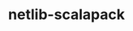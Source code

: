 ---
title: "netlib-scalapack"
layout: cache
categories: [package, develop]
meta: {"compilers": ["cce@18.0.0", "gcc@11.4.0", "gcc@12.3.0", "gcc@12.4.0", "intel-oneapi-compilers@2025.1.0"], "num_specs": 140, "num_specs_by_stack": {"aws-pcluster-neoverse_v1": 12, "e4s": 37, "e4s-cray-rhel": 8, "e4s-neoverse-v2": 18, "e4s-oneapi": 10, "e4s-rocm-external": 9, "root": 140, "tutorial": 46}, "oss": ["amzn2", "rhel8", "ubuntu22.04"], "platforms": ["linux"], "stacks": ["aws-pcluster-neoverse_v1", "e4s", "e4s-cray-rhel", "e4s-neoverse-v2", "e4s-oneapi", "e4s-rocm-external", "root", "tutorial"], "targets": ["neoverse_v1", "neoverse_v2", "x86_64_v3"], "versions": ["2.2.2"]}
spec_details: [{"compiler": "gcc@11.4.0", "hash": "22omkjfszvvacehzd637wjmggf2x5emv", "os": "ubuntu22.04", "platform": "linux", "size": "-", "stacks": ["e4s", "root"], "target": "x86_64_v3", "variants": ["build_system=cmake", "build_type=Release", "generator=make", "~ipo", "~pic", "+shared"], "versions": ["2.2.2"]}, {"compiler": "gcc@12.3.0", "hash": "2dun2ujlsyggjj26za73edayga23sa5q", "os": "ubuntu22.04", "platform": "linux", "size": "-", "stacks": ["root", "tutorial"], "target": "x86_64_v3", "variants": ["build_system=cmake", "build_type=Release", "generator=make", "~ipo", "~pic", "+shared"], "versions": ["2.2.2"]}, {"compiler": "gcc@12.3.0", "hash": "2m4nqwkhj5ojguqpjbvrewuzyc3u2xj4", "os": "ubuntu22.04", "platform": "linux", "size": "-", "stacks": ["root", "tutorial"], "target": "x86_64_v3", "variants": ["build_system=cmake", "build_type=Release", "generator=make", "~ipo", "~pic", "+shared"], "versions": ["2.2.2"]}, {"compiler": "gcc@11.4.0", "hash": "2rghmn6rot6borkm2oznhparvofwvi64", "os": "ubuntu22.04", "platform": "linux", "size": "-", "stacks": ["e4s", "root"], "target": "x86_64_v3", "variants": ["build_system=cmake", "build_type=Release", "generator=make", "~ipo", "~pic", "+shared"], "versions": ["2.2.2"]}, {"compiler": "gcc@11.4.0", "hash": "2uc4kl64ahg2n5z2k2j5y5c6oxegdqnc", "os": "ubuntu22.04", "platform": "linux", "size": "-", "stacks": ["e4s", "root"], "target": "x86_64_v3", "variants": ["build_system=cmake", "build_type=Release", "generator=make", "~ipo", "~pic", "+shared"], "versions": ["2.2.2"]}, {"compiler": "gcc@11.4.0", "hash": "323r3uppyetwz2okytcfjhqrarasxvin", "os": "ubuntu22.04", "platform": "linux", "size": "-", "stacks": ["e4s", "root"], "target": "x86_64_v3", "variants": ["build_system=cmake", "build_type=Release", "generator=make", "~ipo", "~pic", "+shared"], "versions": ["2.2.2"]}, {"compiler": "gcc@12.3.0", "hash": "35ggaaf3smgxycumjyuoei3h45h5ig77", "os": "ubuntu22.04", "platform": "linux", "size": "-", "stacks": ["root", "tutorial"], "target": "x86_64_v3", "variants": ["build_system=cmake", "build_type=Release", "generator=make", "~ipo", "~pic", "+shared"], "versions": ["2.2.2"]}, {"compiler": "gcc@11.4.0", "hash": "37ypvsk3qjvynzofltmqvlzhyypgalra", "os": "ubuntu22.04", "platform": "linux", "size": "-", "stacks": ["e4s-rocm-external", "root"], "target": "x86_64_v3", "variants": ["build_system=cmake", "build_type=Release", "generator=make", "~ipo", "~pic", "+shared"], "versions": ["2.2.2"]}, {"compiler": "gcc@12.3.0", "hash": "3c55rdwcvzfp6yke5wsl2jgcf2qgsqq2", "os": "ubuntu22.04", "platform": "linux", "size": "-", "stacks": ["root", "tutorial"], "target": "x86_64_v3", "variants": ["build_system=cmake", "build_type=Release", "generator=make", "~ipo", "~pic", "+shared"], "versions": ["2.2.2"]}, {"compiler": "gcc@12.4.0", "hash": "3m4nk7cgbzdkq7w5rv4qcv3zjuivvdqe", "os": "amzn2", "platform": "linux", "size": "-", "stacks": ["aws-pcluster-neoverse_v1", "root"], "target": "neoverse_v1", "variants": ["build_system=cmake", "build_type=Release", "generator=make", "~ipo", "~pic", "+shared"], "versions": ["2.2.2"]}, {"compiler": "gcc@12.3.0", "hash": "3zdznez3mt5srfsxbl2abp6m5a5cu5i2", "os": "ubuntu22.04", "platform": "linux", "size": "-", "stacks": ["root", "tutorial"], "target": "x86_64_v3", "variants": ["build_system=cmake", "build_type=Release", "generator=make", "~ipo", "~pic", "+shared"], "versions": ["2.2.2"]}, {"compiler": "gcc@11.4.0", "hash": "3zrg7z3hdujcliwdpgztsjqroapiayjs", "os": "ubuntu22.04", "platform": "linux", "size": "-", "stacks": ["e4s", "root"], "target": "x86_64_v3", "variants": ["build_system=cmake", "build_type=Release", "generator=make", "~ipo", "~pic", "+shared"], "versions": ["2.2.2"]}, {"compiler": "gcc@11.4.0", "hash": "4e74xvhvzj5bih2nafucr26fd6gqmagy", "os": "ubuntu22.04", "platform": "linux", "size": "-", "stacks": ["e4s", "root"], "target": "x86_64_v3", "variants": ["build_system=cmake", "build_type=Release", "generator=make", "~ipo", "~pic", "+shared"], "versions": ["2.2.2"]}, {"compiler": "cce@18.0.0", "hash": "4knahbpodqpslff2qofaejfczcujggdt", "os": "rhel8", "platform": "linux", "size": "-", "stacks": ["e4s-cray-rhel", "root"], "target": "x86_64_v3", "variants": ["build_system=cmake", "build_type=Release", "generator=make", "~ipo", "~pic", "+shared"], "versions": ["2.2.2"]}, {"compiler": "gcc@11.4.0", "hash": "4okbrnxokrsh5ybpzxivhvto4wka5zwv", "os": "ubuntu22.04", "platform": "linux", "size": "-", "stacks": ["e4s-rocm-external", "root"], "target": "x86_64_v3", "variants": ["build_system=cmake", "build_type=Release", "generator=make", "~ipo", "~pic", "+shared"], "versions": ["2.2.2"]}, {"compiler": "gcc@11.4.0", "hash": "4pqe2oduwzgld2ovvavhmbhypfzrjy56", "os": "ubuntu22.04", "platform": "linux", "size": "-", "stacks": ["e4s-neoverse-v2", "root"], "target": "neoverse_v2", "variants": ["build_system=cmake", "build_type=Release", "generator=make", "~ipo", "~pic", "+shared"], "versions": ["2.2.2"]}, {"compiler": "gcc@11.4.0", "hash": "4sexrzvjql7kh5afryhvyi5bzztd6csj", "os": "ubuntu22.04", "platform": "linux", "size": "-", "stacks": ["e4s", "root"], "target": "x86_64_v3", "variants": ["build_system=cmake", "build_type=Release", "generator=make", "~ipo", "~pic", "+shared"], "versions": ["2.2.2"]}, {"compiler": "gcc@11.4.0", "hash": "52425m5fie57pjnnbbdpdtoggcnaknfq", "os": "ubuntu22.04", "platform": "linux", "size": "-", "stacks": ["e4s", "root"], "target": "x86_64_v3", "variants": ["build_system=cmake", "build_type=Release", "generator=make", "~ipo", "~pic", "+shared"], "versions": ["2.2.2"]}, {"compiler": "gcc@12.3.0", "hash": "54v5gpr4wae5arozgn74bgaespzps2u7", "os": "ubuntu22.04", "platform": "linux", "size": "-", "stacks": ["root", "tutorial"], "target": "x86_64_v3", "variants": ["build_system=cmake", "build_type=Release", "generator=make", "~ipo", "~pic", "+shared"], "versions": ["2.2.2"]}, {"compiler": "gcc@11.4.0", "hash": "5ax6wamwmbffjgsfl5l2zl7orw3v7k7i", "os": "ubuntu22.04", "platform": "linux", "size": "-", "stacks": ["e4s", "root"], "target": "x86_64_v3", "variants": ["build_system=cmake", "build_type=Release", "generator=make", "~ipo", "~pic", "+shared"], "versions": ["2.2.2"]}, {"compiler": "gcc@11.4.0", "hash": "5czhpiyhinxwk4cujhx34t4cqpjls3xn", "os": "ubuntu22.04", "platform": "linux", "size": "-", "stacks": ["e4s-neoverse-v2", "root"], "target": "neoverse_v2", "variants": ["build_system=cmake", "build_type=Release", "generator=make", "~ipo", "~pic", "+shared"], "versions": ["2.2.2"]}, {"compiler": "gcc@12.3.0", "hash": "5r3pghigd7nfgborcsnnuikgfv5zveka", "os": "ubuntu22.04", "platform": "linux", "size": "-", "stacks": ["root", "tutorial"], "target": "x86_64_v3", "variants": ["build_system=cmake", "build_type=Release", "generator=make", "~ipo", "~pic", "+shared"], "versions": ["2.2.2"]}, {"compiler": "gcc@12.4.0", "hash": "67rgqa76bnsxkwq3ldhesqs67x4eov4l", "os": "amzn2", "platform": "linux", "size": "-", "stacks": ["aws-pcluster-neoverse_v1", "root"], "target": "neoverse_v1", "variants": ["build_system=cmake", "build_type=Release", "generator=make", "~ipo", "~pic", "+shared"], "versions": ["2.2.2"]}, {"compiler": "gcc@11.4.0", "hash": "6gix7ycp6gkhufmq7iseb2j7cfcizbjk", "os": "ubuntu22.04", "platform": "linux", "size": "-", "stacks": ["e4s-rocm-external", "root"], "target": "x86_64_v3", "variants": ["build_system=cmake", "build_type=Release", "generator=make", "~ipo", "~pic", "+shared"], "versions": ["2.2.2"]}, {"compiler": "gcc@11.4.0", "hash": "6ifgrbkla6j3ymhnchdsomlezk3yk5xe", "os": "ubuntu22.04", "platform": "linux", "size": "-", "stacks": ["e4s", "root"], "target": "x86_64_v3", "variants": ["build_system=cmake", "build_type=Release", "generator=make", "~ipo", "~pic", "+shared"], "versions": ["2.2.2"]}, {"compiler": "gcc@12.3.0", "hash": "6jtvaxxe6ihgdqswp72t4shhrxjwdan3", "os": "ubuntu22.04", "platform": "linux", "size": "-", "stacks": ["root", "tutorial"], "target": "x86_64_v3", "variants": ["build_system=cmake", "build_type=Release", "generator=make", "~ipo", "~pic", "+shared"], "versions": ["2.2.2"]}, {"compiler": "gcc@11.4.0", "hash": "6kb5wohk22rfkvyzc5ce35l4hvuq664i", "os": "ubuntu22.04", "platform": "linux", "size": "-", "stacks": ["e4s-rocm-external", "root"], "target": "x86_64_v3", "variants": ["build_system=cmake", "build_type=Release", "generator=make", "~ipo", "~pic", "+shared"], "versions": ["2.2.2"]}, {"compiler": "gcc@12.3.0", "hash": "6sibr3vjkv7ycwex3pieh5rvkurn2y7z", "os": "ubuntu22.04", "platform": "linux", "size": "-", "stacks": ["root", "tutorial"], "target": "x86_64_v3", "variants": ["build_system=cmake", "build_type=Release", "generator=make", "~ipo", "~pic", "+shared"], "versions": ["2.2.2"]}, {"compiler": "gcc@11.4.0", "hash": "6yeh4tsh7sx53ktjpxmtdfeg376rtqax", "os": "ubuntu22.04", "platform": "linux", "size": "-", "stacks": ["e4s-rocm-external", "root"], "target": "x86_64_v3", "variants": ["build_system=cmake", "build_type=Release", "generator=make", "~ipo", "~pic", "+shared"], "versions": ["2.2.2"]}, {"compiler": "gcc@12.3.0", "hash": "6zodv53lhnfvv6l5356ebv7z3clxz3m4", "os": "ubuntu22.04", "platform": "linux", "size": "-", "stacks": ["root", "tutorial"], "target": "x86_64_v3", "variants": ["build_system=cmake", "build_type=Release", "generator=make", "~ipo", "~pic", "+shared"], "versions": ["2.2.2"]}, {"compiler": "gcc@12.3.0", "hash": "75czgeqyvh5xbwnu2zlu3nklwg7jhupz", "os": "ubuntu22.04", "platform": "linux", "size": "-", "stacks": ["root", "tutorial"], "target": "x86_64_v3", "variants": ["build_system=cmake", "build_type=Release", "generator=make", "~ipo", "~pic", "+shared"], "versions": ["2.2.2"]}, {"compiler": "gcc@12.3.0", "hash": "75hj6qlaomaeksdxzbbynzq546mifyn3", "os": "ubuntu22.04", "platform": "linux", "size": "-", "stacks": ["root", "tutorial"], "target": "x86_64_v3", "variants": ["build_system=cmake", "build_type=Release", "generator=make", "~ipo", "~pic", "+shared"], "versions": ["2.2.2"]}, {"compiler": "gcc@11.4.0", "hash": "7ac6ohmeavkuu3vmpw3ftwjaodt6yxoy", "os": "ubuntu22.04", "platform": "linux", "size": "-", "stacks": ["e4s", "root"], "target": "x86_64_v3", "variants": ["build_system=cmake", "build_type=Release", "generator=make", "~ipo", "~pic", "+shared"], "versions": ["2.2.2"]}, {"compiler": "cce@18.0.0", "hash": "7h2w3add4jgajc7bnqasdapb7ffg3bxp", "os": "rhel8", "platform": "linux", "size": "-", "stacks": ["e4s-cray-rhel", "root"], "target": "x86_64_v3", "variants": ["build_system=cmake", "build_type=Release", "generator=make", "~ipo", "~pic", "+shared"], "versions": ["2.2.2"]}, {"compiler": "gcc@11.4.0", "hash": "7lp5kndfkgweubhsg7ubgzgox23wpkea", "os": "ubuntu22.04", "platform": "linux", "size": "-", "stacks": ["e4s", "root"], "target": "x86_64_v3", "variants": ["build_system=cmake", "build_type=Release", "generator=make", "~ipo", "~pic", "+shared"], "versions": ["2.2.2"]}, {"compiler": "gcc@12.3.0", "hash": "7rera3h33cdzi2hclcvlp5f4nrd2u37z", "os": "ubuntu22.04", "platform": "linux", "size": "-", "stacks": ["root", "tutorial"], "target": "x86_64_v3", "variants": ["build_system=cmake", "build_type=Release", "generator=make", "~ipo", "~pic", "+shared"], "versions": ["2.2.2"]}, {"compiler": "cce@18.0.0", "hash": "7wfqzfuardiudf4srgepem75ietlsltw", "os": "rhel8", "platform": "linux", "size": "-", "stacks": ["e4s-cray-rhel", "root"], "target": "x86_64_v3", "variants": ["build_system=cmake", "build_type=Release", "generator=make", "~ipo", "~pic", "+shared"], "versions": ["2.2.2"]}, {"compiler": "gcc@11.4.0", "hash": "7yuvv7yycw2knoiyfqzlgwkxd7ndsza2", "os": "ubuntu22.04", "platform": "linux", "size": "-", "stacks": ["e4s", "root"], "target": "x86_64_v3", "variants": ["build_system=cmake", "build_type=Release", "generator=make", "~ipo", "~pic", "+shared"], "versions": ["2.2.2"]}, {"compiler": "gcc@12.3.0", "hash": "abromh4pyyhi2e2qeicuxoz3cba4plzx", "os": "ubuntu22.04", "platform": "linux", "size": "-", "stacks": ["root", "tutorial"], "target": "x86_64_v3", "variants": ["build_system=cmake", "build_type=Release", "generator=make", "~ipo", "~pic", "+shared"], "versions": ["2.2.2"]}, {"compiler": "gcc@12.4.0", "hash": "ajcw2c62p2e6iqjg6uynqcr2lu67n3wn", "os": "amzn2", "platform": "linux", "size": "-", "stacks": ["aws-pcluster-neoverse_v1", "root"], "target": "neoverse_v1", "variants": ["build_system=cmake", "build_type=Release", "generator=make", "~ipo", "~pic", "+shared"], "versions": ["2.2.2"]}, {"compiler": "gcc@12.3.0", "hash": "ayyktfrc6izmwo7fknhuuezse4okavi3", "os": "ubuntu22.04", "platform": "linux", "size": "-", "stacks": ["root", "tutorial"], "target": "x86_64_v3", "variants": ["build_system=cmake", "build_type=Release", "generator=make", "~ipo", "~pic", "+shared"], "versions": ["2.2.2"]}, {"compiler": "gcc@12.3.0", "hash": "b7iinckuydyqbp22v4plfn7oxrwmuzjs", "os": "ubuntu22.04", "platform": "linux", "size": "-", "stacks": ["root", "tutorial"], "target": "x86_64_v3", "variants": ["build_system=cmake", "build_type=Release", "generator=make", "~ipo", "~pic", "+shared"], "versions": ["2.2.2"]}, {"compiler": "gcc@11.4.0", "hash": "bd4rcrrhtxfl23s5ka3bydgybrhm4kkp", "os": "ubuntu22.04", "platform": "linux", "size": "-", "stacks": ["e4s-neoverse-v2", "root"], "target": "neoverse_v2", "variants": ["build_system=cmake", "build_type=Release", "generator=make", "~ipo", "~pic", "+shared"], "versions": ["2.2.2"]}, {"compiler": "gcc@12.4.0", "hash": "bm6gzybsbtrbyzlwrsfthjyq3y2pygub", "os": "amzn2", "platform": "linux", "size": "-", "stacks": ["aws-pcluster-neoverse_v1", "root"], "target": "neoverse_v1", "variants": ["build_system=cmake", "build_type=Release", "generator=make", "~ipo", "~pic", "+shared"], "versions": ["2.2.2"]}, {"compiler": "cce@18.0.0", "hash": "bqahhmmar45oid4f7bzua6ccbhfb34lw", "os": "rhel8", "platform": "linux", "size": "-", "stacks": ["e4s-cray-rhel", "root"], "target": "x86_64_v3", "variants": ["build_system=cmake", "build_type=Release", "generator=make", "~ipo", "~pic", "+shared"], "versions": ["2.2.2"]}, {"compiler": "gcc@12.3.0", "hash": "butdme43ffc6ayps3vr4h5l3qhu5uia6", "os": "ubuntu22.04", "platform": "linux", "size": "-", "stacks": ["root", "tutorial"], "target": "x86_64_v3", "variants": ["build_system=cmake", "build_type=Release", "generator=make", "~ipo", "~pic", "+shared"], "versions": ["2.2.2"]}, {"compiler": "gcc@12.3.0", "hash": "c2ics3jfa5qqeyb6l4ztl6vbikyu5s7q", "os": "ubuntu22.04", "platform": "linux", "size": "-", "stacks": ["root", "tutorial"], "target": "x86_64_v3", "variants": ["build_system=cmake", "build_type=Release", "generator=make", "~ipo", "~pic", "+shared"], "versions": ["2.2.2"]}, {"compiler": "gcc@11.4.0", "hash": "cfk47yovaykge36judvjjre43ysn4fi2", "os": "ubuntu22.04", "platform": "linux", "size": "-", "stacks": ["e4s-rocm-external", "root"], "target": "x86_64_v3", "variants": ["build_system=cmake", "build_type=Release", "generator=make", "~ipo", "~pic", "+shared"], "versions": ["2.2.2"]}, {"compiler": "intel-oneapi-compilers@2025.1.0", "hash": "cplt62jce6ntvo74koxzsrfy24wkpo4g", "os": "ubuntu22.04", "platform": "linux", "size": "-", "stacks": ["e4s-oneapi", "root"], "target": "x86_64_v3", "variants": ["build_system=cmake", "build_type=Release", "generator=make", "~ipo", "~pic", "+shared"], "versions": ["2.2.2"]}, {"compiler": "gcc@12.3.0", "hash": "crhamkqolrbrf24jul4w2tmjazudtkof", "os": "ubuntu22.04", "platform": "linux", "size": "-", "stacks": ["root", "tutorial"], "target": "x86_64_v3", "variants": ["build_system=cmake", "build_type=Release", "generator=make", "~ipo", "~pic", "+shared"], "versions": ["2.2.2"]}, {"compiler": "gcc@12.3.0", "hash": "crogyuncs7c3zytyn44tuxyigdppdi2o", "os": "ubuntu22.04", "platform": "linux", "size": "-", "stacks": ["root", "tutorial"], "target": "x86_64_v3", "variants": ["build_system=cmake", "build_type=Release", "generator=make", "~ipo", "~pic", "+shared"], "versions": ["2.2.2"]}, {"compiler": "gcc@11.4.0", "hash": "dfeshfewe3acq2rbptq2jbw4mej5l2rt", "os": "ubuntu22.04", "platform": "linux", "size": "-", "stacks": ["e4s-neoverse-v2", "root"], "target": "neoverse_v2", "variants": ["build_system=cmake", "build_type=Release", "generator=make", "~ipo", "~pic", "+shared"], "versions": ["2.2.2"]}, {"compiler": "intel-oneapi-compilers@2025.1.0", "hash": "drrsceviyqem5ouuazq4bgpmgt4wfpa3", "os": "ubuntu22.04", "platform": "linux", "size": "-", "stacks": ["e4s-oneapi", "root"], "target": "x86_64_v3", "variants": ["build_system=cmake", "build_type=Release", "generator=make", "~ipo", "~pic", "+shared"], "versions": ["2.2.2"]}, {"compiler": "gcc@11.4.0", "hash": "dw7ucoziv56jqihnwccc6yyqj2klpxrf", "os": "ubuntu22.04", "platform": "linux", "size": "-", "stacks": ["e4s-neoverse-v2", "root"], "target": "neoverse_v2", "variants": ["build_system=cmake", "build_type=Release", "generator=make", "~ipo", "~pic", "+shared"], "versions": ["2.2.2"]}, {"compiler": "gcc@11.4.0", "hash": "ek2r2xek4255xa3ypyxatroag5iheeoc", "os": "ubuntu22.04", "platform": "linux", "size": "-", "stacks": ["e4s-neoverse-v2", "root"], "target": "neoverse_v2", "variants": ["build_system=cmake", "build_type=Release", "generator=make", "~ipo", "~pic", "+shared"], "versions": ["2.2.2"]}, {"compiler": "intel-oneapi-compilers@2025.1.0", "hash": "fg5jk72rvatthjhprisrl4v7qviqpyuh", "os": "ubuntu22.04", "platform": "linux", "size": "-", "stacks": ["e4s-oneapi", "root"], "target": "x86_64_v3", "variants": ["build_system=cmake", "build_type=Release", "generator=make", "~ipo", "~pic", "+shared"], "versions": ["2.2.2"]}, {"compiler": "cce@18.0.0", "hash": "ftml7nvra2ukbwoogut23c5l6t4zsndr", "os": "rhel8", "platform": "linux", "size": "-", "stacks": ["e4s-cray-rhel", "root"], "target": "x86_64_v3", "variants": ["build_system=cmake", "build_type=Release", "generator=make", "~ipo", "~pic", "+shared"], "versions": ["2.2.2"]}, {"compiler": "intel-oneapi-compilers@2025.1.0", "hash": "fummxxlh67ziqtpjqsvyymb7cgqrkter", "os": "ubuntu22.04", "platform": "linux", "size": "-", "stacks": ["e4s-oneapi", "root"], "target": "x86_64_v3", "variants": ["build_system=cmake", "build_type=Release", "generator=make", "~ipo", "~pic", "+shared"], "versions": ["2.2.2"]}, {"compiler": "intel-oneapi-compilers@2025.1.0", "hash": "g7gueanqhwaai7nycgcyo6nxqsewmlln", "os": "ubuntu22.04", "platform": "linux", "size": "-", "stacks": ["e4s-oneapi", "root"], "target": "x86_64_v3", "variants": ["build_system=cmake", "build_type=Release", "generator=make", "~ipo", "~pic", "+shared"], "versions": ["2.2.2"]}, {"compiler": "gcc@12.4.0", "hash": "gajoy5h5bhqlapvuoevr5y6iov2aofj3", "os": "amzn2", "platform": "linux", "size": "-", "stacks": ["aws-pcluster-neoverse_v1", "root"], "target": "neoverse_v1", "variants": ["build_system=cmake", "build_type=Release", "generator=make", "~ipo", "~pic", "+shared"], "versions": ["2.2.2"]}, {"compiler": "gcc@11.4.0", "hash": "gbm57kcd5y26mluorvkt274iycbhq5qc", "os": "ubuntu22.04", "platform": "linux", "size": "-", "stacks": ["e4s", "root"], "target": "x86_64_v3", "variants": ["build_system=cmake", "build_type=Release", "generator=make", "~ipo", "~pic", "+shared"], "versions": ["2.2.2"]}, {"compiler": "gcc@12.3.0", "hash": "ge5o2xcni4mfm6fkup2uf2lsxwqp4mwv", "os": "ubuntu22.04", "platform": "linux", "size": "-", "stacks": ["root", "tutorial"], "target": "x86_64_v3", "variants": ["build_system=cmake", "build_type=Release", "generator=make", "~ipo", "~pic", "+shared"], "versions": ["2.2.2"]}, {"compiler": "gcc@12.3.0", "hash": "gkp2aylywtf5tm33ckoq2zi44f76cfc5", "os": "ubuntu22.04", "platform": "linux", "size": "-", "stacks": ["root", "tutorial"], "target": "x86_64_v3", "variants": ["build_system=cmake", "build_type=Release", "generator=make", "~ipo", "~pic", "+shared"], "versions": ["2.2.2"]}, {"compiler": "cce@18.0.0", "hash": "gmqq74c35hajvcwzbgz6wjekwsl353ki", "os": "rhel8", "platform": "linux", "size": "-", "stacks": ["e4s-cray-rhel", "root"], "target": "x86_64_v3", "variants": ["build_system=cmake", "build_type=Release", "generator=make", "~ipo", "~pic", "+shared"], "versions": ["2.2.2"]}, {"compiler": "gcc@12.3.0", "hash": "h322nh4otnom2yuoxtwo64wmt3mxxoms", "os": "ubuntu22.04", "platform": "linux", "size": "-", "stacks": ["root", "tutorial"], "target": "x86_64_v3", "variants": ["build_system=cmake", "build_type=Release", "generator=make", "~ipo", "~pic", "+shared"], "versions": ["2.2.2"]}, {"compiler": "gcc@12.3.0", "hash": "h4c2br4vdhlvf5em6vqh2khqyiziznlv", "os": "ubuntu22.04", "platform": "linux", "size": "-", "stacks": ["root", "tutorial"], "target": "x86_64_v3", "variants": ["build_system=cmake", "build_type=Release", "generator=make", "~ipo", "~pic", "+shared"], "versions": ["2.2.2"]}, {"compiler": "gcc@12.3.0", "hash": "h7h52bxoenqp5hef7xiyje3t6ccsr45b", "os": "ubuntu22.04", "platform": "linux", "size": "-", "stacks": ["root", "tutorial"], "target": "x86_64_v3", "variants": ["build_system=cmake", "build_type=Release", "generator=make", "~ipo", "~pic", "+shared"], "versions": ["2.2.2"]}, {"compiler": "gcc@12.3.0", "hash": "hegwxasm2ioiiqrhdhvhbydq6ryjw2eu", "os": "ubuntu22.04", "platform": "linux", "size": "-", "stacks": ["root", "tutorial"], "target": "x86_64_v3", "variants": ["build_system=cmake", "build_type=Release", "generator=make", "~ipo", "~pic", "+shared"], "versions": ["2.2.2"]}, {"compiler": "gcc@11.4.0", "hash": "hjf5lm4eab7cumymyzmafxrjmnjzxhnu", "os": "ubuntu22.04", "platform": "linux", "size": "-", "stacks": ["e4s-neoverse-v2", "root"], "target": "neoverse_v2", "variants": ["build_system=cmake", "build_type=Release", "generator=make", "~ipo", "~pic", "+shared"], "versions": ["2.2.2"]}, {"compiler": "gcc@11.4.0", "hash": "hty2ck3g5yl4awpqk3yomlb5rfgxhmif", "os": "ubuntu22.04", "platform": "linux", "size": "-", "stacks": ["e4s", "root"], "target": "x86_64_v3", "variants": ["build_system=cmake", "build_type=Release", "generator=make", "~ipo", "~pic", "+shared"], "versions": ["2.2.2"]}, {"compiler": "gcc@11.4.0", "hash": "huwiorwejy55fgospho6vdsiptguglcq", "os": "ubuntu22.04", "platform": "linux", "size": "-", "stacks": ["e4s", "root"], "target": "x86_64_v3", "variants": ["build_system=cmake", "build_type=Release", "generator=make", "~ipo", "~pic", "+shared"], "versions": ["2.2.2"]}, {"compiler": "cce@18.0.0", "hash": "i2rctravrfijhjxypxptlqa76wy7wsfj", "os": "rhel8", "platform": "linux", "size": "-", "stacks": ["e4s-cray-rhel", "root"], "target": "x86_64_v3", "variants": ["build_system=cmake", "build_type=Release", "generator=make", "~ipo", "~pic", "+shared"], "versions": ["2.2.2"]}, {"compiler": "gcc@11.4.0", "hash": "i32wv4jknhhwiio2ak4tvnwcy6233rrw", "os": "ubuntu22.04", "platform": "linux", "size": "-", "stacks": ["e4s", "root"], "target": "x86_64_v3", "variants": ["build_system=cmake", "build_type=Release", "generator=make", "~ipo", "~pic", "+shared"], "versions": ["2.2.2"]}, {"compiler": "gcc@12.3.0", "hash": "i5ko75fft7ss47oau6irfi3n77vokphi", "os": "ubuntu22.04", "platform": "linux", "size": "-", "stacks": ["root", "tutorial"], "target": "x86_64_v3", "variants": ["build_system=cmake", "build_type=Release", "generator=make", "~ipo", "~pic", "+shared"], "versions": ["2.2.2"]}, {"compiler": "gcc@11.4.0", "hash": "imksdej4ajeoammmw2m4jwryhb6vpewl", "os": "ubuntu22.04", "platform": "linux", "size": "-", "stacks": ["e4s-rocm-external", "root"], "target": "x86_64_v3", "variants": ["build_system=cmake", "build_type=Release", "generator=make", "~ipo", "~pic", "+shared"], "versions": ["2.2.2"]}, {"compiler": "gcc@11.4.0", "hash": "ioljd6ouibakt5g66cmfbxuezbuv36k4", "os": "ubuntu22.04", "platform": "linux", "size": "-", "stacks": ["e4s-neoverse-v2", "root"], "target": "neoverse_v2", "variants": ["build_system=cmake", "build_type=Release", "generator=make", "~ipo", "~pic", "+shared"], "versions": ["2.2.2"]}, {"compiler": "gcc@11.4.0", "hash": "j5czzpyx4wx3iroxbkumzrhwtonqx2ah", "os": "ubuntu22.04", "platform": "linux", "size": "-", "stacks": ["e4s-neoverse-v2", "root"], "target": "neoverse_v2", "variants": ["build_system=cmake", "build_type=Release", "generator=make", "~ipo", "~pic", "+shared"], "versions": ["2.2.2"]}, {"compiler": "gcc@12.3.0", "hash": "jxcymo2ccqbxrblpkphdaiydlzmxfnem", "os": "ubuntu22.04", "platform": "linux", "size": "-", "stacks": ["root", "tutorial"], "target": "x86_64_v3", "variants": ["build_system=cmake", "build_type=Release", "generator=make", "~ipo", "~pic", "+shared"], "versions": ["2.2.2"]}, {"compiler": "gcc@12.3.0", "hash": "kmhposr356lapsszk2kxtskprntm4pxi", "os": "ubuntu22.04", "platform": "linux", "size": "-", "stacks": ["root", "tutorial"], "target": "x86_64_v3", "variants": ["build_system=cmake", "build_type=Release", "generator=make", "~ipo", "~pic", "+shared"], "versions": ["2.2.2"]}, {"compiler": "gcc@12.3.0", "hash": "l6p46b6yggl6rsl4yxourhb3o4ats5lr", "os": "ubuntu22.04", "platform": "linux", "size": "-", "stacks": ["root", "tutorial"], "target": "x86_64_v3", "variants": ["build_system=cmake", "build_type=Release", "generator=make", "~ipo", "~pic", "+shared"], "versions": ["2.2.2"]}, {"compiler": "gcc@11.4.0", "hash": "lvnmtk6fxusjbrez74e3vurje2r4sszc", "os": "ubuntu22.04", "platform": "linux", "size": "-", "stacks": ["e4s", "root"], "target": "x86_64_v3", "variants": ["build_system=cmake", "build_type=Release", "generator=make", "~ipo", "~pic", "+shared"], "versions": ["2.2.2"]}, {"compiler": "gcc@12.4.0", "hash": "mcqepuef5ft6jv7zcyluho2f64xld2cs", "os": "amzn2", "platform": "linux", "size": "-", "stacks": ["aws-pcluster-neoverse_v1", "root"], "target": "neoverse_v1", "variants": ["build_system=cmake", "build_type=Release", "generator=make", "~ipo", "~pic", "+shared"], "versions": ["2.2.2"]}, {"compiler": "gcc@11.4.0", "hash": "mo7bmxfzspslhfbvbzyxgnymyahr5qjk", "os": "ubuntu22.04", "platform": "linux", "size": "-", "stacks": ["e4s", "root"], "target": "x86_64_v3", "variants": ["build_system=cmake", "build_type=Release", "generator=make", "~ipo", "~pic", "+shared"], "versions": ["2.2.2"]}, {"compiler": "gcc@11.4.0", "hash": "mqgssgmz4usbir3vqws2ym5ip2vo6ulz", "os": "ubuntu22.04", "platform": "linux", "size": "-", "stacks": ["e4s", "root"], "target": "x86_64_v3", "variants": ["build_system=cmake", "build_type=Release", "generator=make", "~ipo", "~pic", "+shared"], "versions": ["2.2.2"]}, {"compiler": "gcc@12.4.0", "hash": "mufkkjtd7rtx4etffpduo7y7nqyskkbk", "os": "amzn2", "platform": "linux", "size": "-", "stacks": ["aws-pcluster-neoverse_v1", "root"], "target": "neoverse_v1", "variants": ["build_system=cmake", "build_type=Release", "generator=make", "~ipo", "~pic", "+shared"], "versions": ["2.2.2"]}, {"compiler": "gcc@12.4.0", "hash": "mykcscw4ujt43afs73p4t3xo6nrz5v6n", "os": "amzn2", "platform": "linux", "size": "-", "stacks": ["aws-pcluster-neoverse_v1", "root"], "target": "neoverse_v1", "variants": ["build_system=cmake", "build_type=Release", "generator=make", "~ipo", "~pic", "+shared"], "versions": ["2.2.2"]}, {"compiler": "gcc@11.4.0", "hash": "nektd4jqkhsbfz4mmsrn2evvhkhi3l6i", "os": "ubuntu22.04", "platform": "linux", "size": "-", "stacks": ["e4s-rocm-external", "root"], "target": "x86_64_v3", "variants": ["build_system=cmake", "build_type=Release", "generator=make", "~ipo", "~pic", "+shared"], "versions": ["2.2.2"]}, {"compiler": "gcc@12.3.0", "hash": "nfugarrvcvvrmfe2d567dt2fn3it7igx", "os": "ubuntu22.04", "platform": "linux", "size": "-", "stacks": ["root", "tutorial"], "target": "x86_64_v3", "variants": ["build_system=cmake", "build_type=Release", "generator=make", "~ipo", "~pic", "+shared"], "versions": ["2.2.2"]}, {"compiler": "gcc@11.4.0", "hash": "niggg3fhbyqmpbyisaii5iyoem5teuub", "os": "ubuntu22.04", "platform": "linux", "size": "-", "stacks": ["e4s", "root"], "target": "x86_64_v3", "variants": ["build_system=cmake", "build_type=Release", "generator=make", "~ipo", "~pic", "+shared"], "versions": ["2.2.2"]}, {"compiler": "gcc@11.4.0", "hash": "oe6bwhuvsju7jfdvpaa5cyp3kv6bx2jv", "os": "ubuntu22.04", "platform": "linux", "size": "-", "stacks": ["e4s-neoverse-v2", "root"], "target": "neoverse_v2", "variants": ["build_system=cmake", "build_type=Release", "generator=make", "~ipo", "~pic", "+shared"], "versions": ["2.2.2"]}, {"compiler": "cce@18.0.0", "hash": "owzcboldkfuji46ysoylvh4nuqbjuye6", "os": "rhel8", "platform": "linux", "size": "-", "stacks": ["e4s-cray-rhel", "root"], "target": "x86_64_v3", "variants": ["build_system=cmake", "build_type=Release", "generator=make", "~ipo", "~pic", "+shared"], "versions": ["2.2.2"]}, {"compiler": "gcc@11.4.0", "hash": "p6wklimqatjtybn3lxpjw7y27iyo7gvx", "os": "ubuntu22.04", "platform": "linux", "size": "-", "stacks": ["e4s", "root"], "target": "x86_64_v3", "variants": ["build_system=cmake", "build_type=Release", "generator=make", "~ipo", "~pic", "+shared"], "versions": ["2.2.2"]}, {"compiler": "gcc@12.3.0", "hash": "pvgligjqlzq5g32hg2m6wopbkvdm5hhg", "os": "ubuntu22.04", "platform": "linux", "size": "-", "stacks": ["root", "tutorial"], "target": "x86_64_v3", "variants": ["build_system=cmake", "build_type=Release", "generator=make", "~ipo", "~pic", "+shared"], "versions": ["2.2.2"]}, {"compiler": "gcc@11.4.0", "hash": "pvr65pgwnx7x5cvqxywwmncmka7exhlg", "os": "ubuntu22.04", "platform": "linux", "size": "-", "stacks": ["e4s", "root"], "target": "x86_64_v3", "variants": ["build_system=cmake", "build_type=Release", "generator=make", "~ipo", "~pic", "+shared"], "versions": ["2.2.2"]}, {"compiler": "gcc@12.3.0", "hash": "px5ugbznhckmhjjknyxtq6fcy6bxh2x4", "os": "ubuntu22.04", "platform": "linux", "size": "-", "stacks": ["root", "tutorial"], "target": "x86_64_v3", "variants": ["build_system=cmake", "build_type=Release", "generator=make", "~ipo", "~pic", "+shared"], "versions": ["2.2.2"]}, {"compiler": "gcc@11.4.0", "hash": "q3omauaxhfsznnfkwcho34szromjpes5", "os": "ubuntu22.04", "platform": "linux", "size": "-", "stacks": ["e4s-neoverse-v2", "root"], "target": "neoverse_v2", "variants": ["build_system=cmake", "build_type=Release", "generator=make", "~ipo", "~pic", "+shared"], "versions": ["2.2.2"]}, {"compiler": "gcc@12.3.0", "hash": "r37qsr5uyx5hlwbktyfuyxe2elc6aevf", "os": "ubuntu22.04", "platform": "linux", "size": "-", "stacks": ["root", "tutorial"], "target": "x86_64_v3", "variants": ["build_system=cmake", "build_type=Release", "generator=make", "~ipo", "~pic", "+shared"], "versions": ["2.2.2"]}, {"compiler": "gcc@12.3.0", "hash": "rcxopkjjio2dzvvbehzpegwpbownxts3", "os": "ubuntu22.04", "platform": "linux", "size": "-", "stacks": ["root", "tutorial"], "target": "x86_64_v3", "variants": ["build_system=cmake", "build_type=Release", "generator=make", "~ipo", "~pic", "+shared"], "versions": ["2.2.2"]}, {"compiler": "gcc@11.4.0", "hash": "rksts7ob7ebmat33fm27a2nnua7j73aq", "os": "ubuntu22.04", "platform": "linux", "size": "-", "stacks": ["e4s", "root"], "target": "x86_64_v3", "variants": ["build_system=cmake", "build_type=Release", "generator=make", "~ipo", "~pic", "+shared"], "versions": ["2.2.2"]}, {"compiler": "gcc@12.3.0", "hash": "rnnpx4sfv2jqeeshrjutz4c6m57jmu6e", "os": "ubuntu22.04", "platform": "linux", "size": "-", "stacks": ["root", "tutorial"], "target": "x86_64_v3", "variants": ["build_system=cmake", "build_type=Release", "generator=make", "~ipo", "~pic", "+shared"], "versions": ["2.2.2"]}, {"compiler": "gcc@11.4.0", "hash": "rt34gamwo2coqleoib5fm3ilciadetmx", "os": "ubuntu22.04", "platform": "linux", "size": "-", "stacks": ["e4s", "root"], "target": "x86_64_v3", "variants": ["build_system=cmake", "build_type=Release", "generator=make", "~ipo", "~pic", "+shared"], "versions": ["2.2.2"]}, {"compiler": "intel-oneapi-compilers@2025.1.0", "hash": "rtepburn5iol6itskkyoxzdnsftnmiir", "os": "ubuntu22.04", "platform": "linux", "size": "-", "stacks": ["e4s-oneapi", "root"], "target": "x86_64_v3", "variants": ["build_system=cmake", "build_type=Release", "generator=make", "~ipo", "~pic", "+shared"], "versions": ["2.2.2"]}, {"compiler": "intel-oneapi-compilers@2025.1.0", "hash": "rujt6nyzrviqrubob6lj6ure3yhzlvyd", "os": "ubuntu22.04", "platform": "linux", "size": "-", "stacks": ["e4s-oneapi", "root"], "target": "x86_64_v3", "variants": ["build_system=cmake", "build_type=Release", "generator=make", "~ipo", "~pic", "+shared"], "versions": ["2.2.2"]}, {"compiler": "intel-oneapi-compilers@2025.1.0", "hash": "rxdbjjritru7gs54xuvrxkudjvr67qpg", "os": "ubuntu22.04", "platform": "linux", "size": "-", "stacks": ["e4s-oneapi", "root"], "target": "x86_64_v3", "variants": ["build_system=cmake", "build_type=Release", "generator=make", "~ipo", "~pic", "+shared"], "versions": ["2.2.2"]}, {"compiler": "gcc@11.4.0", "hash": "sju6c4wfqp7gxghl4urjzblhxmmoapdf", "os": "ubuntu22.04", "platform": "linux", "size": "-", "stacks": ["e4s", "root"], "target": "x86_64_v3", "variants": ["build_system=cmake", "build_type=Release", "generator=make", "~ipo", "~pic", "+shared"], "versions": ["2.2.2"]}, {"compiler": "gcc@12.4.0", "hash": "teecgfpvirlu2jmq52ebhfmcn7iqce42", "os": "amzn2", "platform": "linux", "size": "-", "stacks": ["aws-pcluster-neoverse_v1", "root"], "target": "neoverse_v1", "variants": ["build_system=cmake", "build_type=Release", "generator=make", "~ipo", "~pic", "+shared"], "versions": ["2.2.2"]}, {"compiler": "gcc@11.4.0", "hash": "tmhf6y4jdhk56rzs3d5vxheownb4uhdq", "os": "ubuntu22.04", "platform": "linux", "size": "-", "stacks": ["e4s-neoverse-v2", "root"], "target": "neoverse_v2", "variants": ["build_system=cmake", "build_type=Release", "generator=make", "~ipo", "~pic", "+shared"], "versions": ["2.2.2"]}, {"compiler": "gcc@11.4.0", "hash": "trhc665rp557bcg3dsb5hgd7g6vix3bd", "os": "ubuntu22.04", "platform": "linux", "size": "-", "stacks": ["e4s-neoverse-v2", "root"], "target": "neoverse_v2", "variants": ["build_system=cmake", "build_type=Release", "generator=make", "~ipo", "~pic", "+shared"], "versions": ["2.2.2"]}, {"compiler": "gcc@12.3.0", "hash": "tzj53tjtur3qa4owj7rvl6hcp4y3eph3", "os": "ubuntu22.04", "platform": "linux", "size": "-", "stacks": ["root", "tutorial"], "target": "x86_64_v3", "variants": ["build_system=cmake", "build_type=Release", "generator=make", "~ipo", "~pic", "+shared"], "versions": ["2.2.2"]}, {"compiler": "gcc@11.4.0", "hash": "tzzrfb6uz76famxar6aibmexphtmdxd7", "os": "ubuntu22.04", "platform": "linux", "size": "-", "stacks": ["e4s", "root"], "target": "x86_64_v3", "variants": ["build_system=cmake", "build_type=Release", "generator=make", "~ipo", "~pic", "+shared"], "versions": ["2.2.2"]}, {"compiler": "gcc@11.4.0", "hash": "u2gjuuv2lzms6b6tivtre4mo4betb2yj", "os": "ubuntu22.04", "platform": "linux", "size": "-", "stacks": ["e4s", "root"], "target": "x86_64_v3", "variants": ["build_system=cmake", "build_type=Release", "generator=make", "~ipo", "~pic", "+shared"], "versions": ["2.2.2"]}, {"compiler": "gcc@12.3.0", "hash": "u4s2ejrgzl47qhhxccltlfwqv3vynaqw", "os": "ubuntu22.04", "platform": "linux", "size": "-", "stacks": ["root", "tutorial"], "target": "x86_64_v3", "variants": ["build_system=cmake", "build_type=Release", "generator=make", "~ipo", "~pic", "+shared"], "versions": ["2.2.2"]}, {"compiler": "gcc@12.4.0", "hash": "ueoebjfqjw4mbee7z2jkpegvkknrie3n", "os": "amzn2", "platform": "linux", "size": "-", "stacks": ["aws-pcluster-neoverse_v1", "root"], "target": "neoverse_v1", "variants": ["build_system=cmake", "build_type=Release", "generator=make", "~ipo", "~pic", "+shared"], "versions": ["2.2.2"]}, {"compiler": "gcc@11.4.0", "hash": "um6e3izca2xf35ihxggxzmthia26nkjn", "os": "ubuntu22.04", "platform": "linux", "size": "-", "stacks": ["e4s", "root"], "target": "x86_64_v3", "variants": ["build_system=cmake", "build_type=Release", "generator=make", "~ipo", "~pic", "+shared"], "versions": ["2.2.2"]}, {"compiler": "gcc@12.3.0", "hash": "uqds4opihoxkjjtkxv4bjs2khzcsdxwg", "os": "ubuntu22.04", "platform": "linux", "size": "-", "stacks": ["root", "tutorial"], "target": "x86_64_v3", "variants": ["build_system=cmake", "build_type=Release", "generator=make", "~ipo", "~pic", "+shared"], "versions": ["2.2.2"]}, {"compiler": "gcc@11.4.0", "hash": "uwzug64eigx2wcq4wszxmhbrfl7thsyl", "os": "ubuntu22.04", "platform": "linux", "size": "-", "stacks": ["e4s-neoverse-v2", "root"], "target": "neoverse_v2", "variants": ["build_system=cmake", "build_type=Release", "generator=make", "~ipo", "~pic", "+shared"], "versions": ["2.2.2"]}, {"compiler": "gcc@11.4.0", "hash": "v5hg5hgsbh2mjczczzzuftvmw6z6lcxq", "os": "ubuntu22.04", "platform": "linux", "size": "-", "stacks": ["e4s", "root"], "target": "x86_64_v3", "variants": ["build_system=cmake", "build_type=Release", "generator=make", "~ipo", "~pic", "+shared"], "versions": ["2.2.2"]}, {"compiler": "gcc@11.4.0", "hash": "v5k5xol6skga4ezahbmcl3ogsvpv2iwd", "os": "ubuntu22.04", "platform": "linux", "size": "-", "stacks": ["e4s", "root"], "target": "x86_64_v3", "variants": ["build_system=cmake", "build_type=Release", "generator=make", "~ipo", "~pic", "+shared"], "versions": ["2.2.2"]}, {"compiler": "gcc@12.3.0", "hash": "w5lhodhr3ofj43bdbfuig6c4vpnm2wfy", "os": "ubuntu22.04", "platform": "linux", "size": "-", "stacks": ["root", "tutorial"], "target": "x86_64_v3", "variants": ["build_system=cmake", "build_type=Release", "generator=make", "~ipo", "~pic", "+shared"], "versions": ["2.2.2"]}, {"compiler": "gcc@12.4.0", "hash": "w6a4gcux4zavz4nsoy64xf3d5gv3u3sy", "os": "amzn2", "platform": "linux", "size": "-", "stacks": ["aws-pcluster-neoverse_v1", "root"], "target": "neoverse_v1", "variants": ["build_system=cmake", "build_type=Release", "generator=make", "~ipo", "~pic", "+shared"], "versions": ["2.2.2"]}, {"compiler": "gcc@11.4.0", "hash": "waho57yij2chszo6y6r6ck2auurg5eg6", "os": "ubuntu22.04", "platform": "linux", "size": "-", "stacks": ["e4s-neoverse-v2", "root"], "target": "neoverse_v2", "variants": ["build_system=cmake", "build_type=Release", "generator=make", "~ipo", "~pic", "+shared"], "versions": ["2.2.2"]}, {"compiler": "gcc@11.4.0", "hash": "wfukuwmnsb3ig4lees4dxihznln5pzmz", "os": "ubuntu22.04", "platform": "linux", "size": "-", "stacks": ["e4s", "root"], "target": "x86_64_v3", "variants": ["build_system=cmake", "build_type=Release", "generator=make", "~ipo", "~pic", "+shared"], "versions": ["2.2.2"]}, {"compiler": "gcc@11.4.0", "hash": "wr4fov3omi6p7cuokjynzbo4zvij574w", "os": "ubuntu22.04", "platform": "linux", "size": "-", "stacks": ["e4s", "root"], "target": "x86_64_v3", "variants": ["build_system=cmake", "build_type=Release", "generator=make", "~ipo", "~pic", "+shared"], "versions": ["2.2.2"]}, {"compiler": "gcc@11.4.0", "hash": "xacgoiaikhebuh63vrj7bd7gbw2qmweh", "os": "ubuntu22.04", "platform": "linux", "size": "-", "stacks": ["e4s-rocm-external", "root"], "target": "x86_64_v3", "variants": ["build_system=cmake", "build_type=Release", "generator=make", "~ipo", "~pic", "+shared"], "versions": ["2.2.2"]}, {"compiler": "gcc@11.4.0", "hash": "xb27f3gto2fa4i3tguovj3oredjjtc7e", "os": "ubuntu22.04", "platform": "linux", "size": "-", "stacks": ["e4s", "root"], "target": "x86_64_v3", "variants": ["build_system=cmake", "build_type=Release", "generator=make", "~ipo", "~pic", "+shared"], "versions": ["2.2.2"]}, {"compiler": "gcc@11.4.0", "hash": "xg4fsoyqfjpp47tgepvhy6yvgxld7jmk", "os": "ubuntu22.04", "platform": "linux", "size": "-", "stacks": ["e4s", "root"], "target": "x86_64_v3", "variants": ["build_system=cmake", "build_type=Release", "generator=make", "~ipo", "~pic", "+shared"], "versions": ["2.2.2"]}, {"compiler": "gcc@12.3.0", "hash": "xni4jtnvs4fexykblv7dpwi74tvw3vba", "os": "ubuntu22.04", "platform": "linux", "size": "-", "stacks": ["root", "tutorial"], "target": "x86_64_v3", "variants": ["build_system=cmake", "build_type=Release", "generator=make", "~ipo", "~pic", "+shared"], "versions": ["2.2.2"]}, {"compiler": "gcc@12.3.0", "hash": "xrre2fkmru4b23jhypthoxc6rulrvioa", "os": "ubuntu22.04", "platform": "linux", "size": "-", "stacks": ["root", "tutorial"], "target": "x86_64_v3", "variants": ["build_system=cmake", "build_type=Release", "generator=make", "~ipo", "~pic", "+shared"], "versions": ["2.2.2"]}, {"compiler": "gcc@12.3.0", "hash": "xunl3hzmicecwdkjfp7thhlujagpygk2", "os": "ubuntu22.04", "platform": "linux", "size": "-", "stacks": ["root", "tutorial"], "target": "x86_64_v3", "variants": ["build_system=cmake", "build_type=Release", "generator=make", "~ipo", "~pic", "+shared"], "versions": ["2.2.2"]}, {"compiler": "intel-oneapi-compilers@2025.1.0", "hash": "y2t3hwlfum5caanwrj6a26xaolojne5h", "os": "ubuntu22.04", "platform": "linux", "size": "-", "stacks": ["e4s-oneapi", "root"], "target": "x86_64_v3", "variants": ["build_system=cmake", "build_type=Release", "generator=make", "~ipo", "~pic", "+shared"], "versions": ["2.2.2"]}, {"compiler": "gcc@11.4.0", "hash": "yfqhqxyy35kyqvri7hqrlk5bxjepmb2p", "os": "ubuntu22.04", "platform": "linux", "size": "-", "stacks": ["e4s", "root"], "target": "x86_64_v3", "variants": ["build_system=cmake", "build_type=Release", "generator=make", "~ipo", "~pic", "+shared"], "versions": ["2.2.2"]}, {"compiler": "gcc@11.4.0", "hash": "yqe5hnze67cnz5tcyp7t7xxlc4afsiss", "os": "ubuntu22.04", "platform": "linux", "size": "-", "stacks": ["e4s", "root"], "target": "x86_64_v3", "variants": ["build_system=cmake", "build_type=Release", "generator=make", "~ipo", "~pic", "+shared"], "versions": ["2.2.2"]}, {"compiler": "intel-oneapi-compilers@2025.1.0", "hash": "yqz5yd5teathypgdaywk5lztgg7gqxs2", "os": "ubuntu22.04", "platform": "linux", "size": "-", "stacks": ["e4s-oneapi", "root"], "target": "x86_64_v3", "variants": ["build_system=cmake", "build_type=Release", "generator=make", "~ipo", "~pic", "+shared"], "versions": ["2.2.2"]}, {"compiler": "gcc@11.4.0", "hash": "yvm734t5fqbbt3rm52w6njvu6dvoorxd", "os": "ubuntu22.04", "platform": "linux", "size": "-", "stacks": ["e4s-neoverse-v2", "root"], "target": "neoverse_v2", "variants": ["build_system=cmake", "build_type=Release", "generator=make", "~ipo", "~pic", "+shared"], "versions": ["2.2.2"]}, {"compiler": "gcc@12.3.0", "hash": "ywd4yiyp2c5rcfjl4ky6tkmuc7okrwne", "os": "ubuntu22.04", "platform": "linux", "size": "-", "stacks": ["root", "tutorial"], "target": "x86_64_v3", "variants": ["build_system=cmake", "build_type=Release", "generator=make", "~ipo", "~pic", "+shared"], "versions": ["2.2.2"]}, {"compiler": "gcc@12.3.0", "hash": "z36w7n4k75yzkqiin3aicb7kolndmlyx", "os": "ubuntu22.04", "platform": "linux", "size": "-", "stacks": ["root", "tutorial"], "target": "x86_64_v3", "variants": ["build_system=cmake", "build_type=Release", "generator=make", "~ipo", "~pic", "+shared"], "versions": ["2.2.2"]}, {"compiler": "gcc@11.4.0", "hash": "zcymvi63smrtfdvujhntdjueprrua4qg", "os": "ubuntu22.04", "platform": "linux", "size": "-", "stacks": ["e4s-neoverse-v2", "root"], "target": "neoverse_v2", "variants": ["build_system=cmake", "build_type=Release", "generator=make", "~ipo", "~pic", "+shared"], "versions": ["2.2.2"]}, {"compiler": "gcc@12.3.0", "hash": "zm45dbqkkeb7x6ajgc6kayiamrx7emfk", "os": "ubuntu22.04", "platform": "linux", "size": "-", "stacks": ["root", "tutorial"], "target": "x86_64_v3", "variants": ["build_system=cmake", "build_type=Release", "generator=make", "~ipo", "~pic", "+shared"], "versions": ["2.2.2"]}, {"compiler": "gcc@11.4.0", "hash": "zuzt63a77wcyrqvv2vbbk7ptxxmglzta", "os": "ubuntu22.04", "platform": "linux", "size": "-", "stacks": ["e4s-neoverse-v2", "root"], "target": "neoverse_v2", "variants": ["build_system=cmake", "build_type=Release", "generator=make", "~ipo", "~pic", "+shared"], "versions": ["2.2.2"]}, {"compiler": "gcc@12.4.0", "hash": "zwnlvaqmdm5askkuvlzvm7zm6v43g45f", "os": "amzn2", "platform": "linux", "size": "-", "stacks": ["aws-pcluster-neoverse_v1", "root"], "target": "neoverse_v1", "variants": ["build_system=cmake", "build_type=Release", "generator=make", "~ipo", "~pic", "+shared"], "versions": ["2.2.2"]}]
---